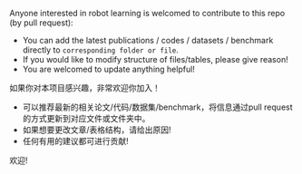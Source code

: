 Anyone interested in robot learning is welcomed to contribute to this repo (by pull request):

- You can add the latest publications / codes  / datasets / benchmark directly to `corresponding folder or file`.
- If you would like to modify structure of files/tables, please give reason!
- You are welcomed to update anything helpful!

如果你对本项目感兴趣，非常欢迎你加入！

- 可以推荐最新的相关论文/代码/数据集/benchmark，将信息通过pull request的方式更新到对应文件或文件夹中。
- 如果想要更改文章/表格结构，请给出原因!
- 任何有用的建议都可进行贡献!

欢迎!